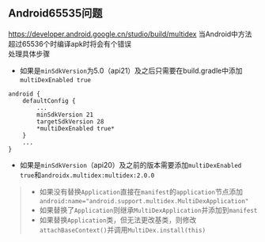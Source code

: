## Android65535问题
https://developer.android.google.cn/studio/build/multidex
当Android中方法超过65536个时编译apk时将会有个错误   
处理具体步骤
* 如果是`minSdkVersion`为5.0（api21）及之后只需要在build.gradle中添加`multiDexEnabled true`
```
android {
    defaultConfig {
        ...
        minSdkVersion 21 
        targetSdkVersion 28
        *multiDexEnabled true*
    }
    ...
}
```
* 如果是`minSdkVersion`（api20）及之前的版本需要添加`multiDexEnabled true`和`androidx.multidex:multidex:2.0.0`
> * 如果没有替换`Application`直接在`manifest`的`application`节点添加`android:name="android.support.multidex.MultiDexApplication"`
> * 如果替换了`Application`则继承`MultiDexApplication`并添加到`manifest`
> * 如果替换`Application`类，但无法更改基类，则修改`attachBaseContext()`并调用`MultiDex.install(this)`